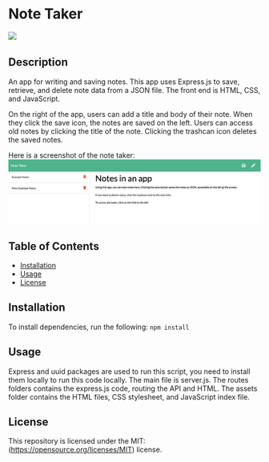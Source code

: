 # Note Taker
![](https://img.shields.io/badge/License-MIT-yellow.svg)

## Description
An app for writing and saving notes. This app uses Express.js to save, retrieve, and delete note data from a JSON file. The front end is HTML, CSS, and JavaScript.

On the right of the app, users can add a title and body of their note. When they click the save icon, the notes are saved on the left. Users can access old notes by clicking the title of the note. Clicking the trashcan icon deletes the saved notes. 

Here is a screenshot of the note taker: 
<img src="images/screenshot.jpg" alt="screenshot of notetake app example">

## Table of Contents
* [Installation](#installation)
* [Usage](#usage)
* [License](#license)


## Installation
To install dependencies, run the following:
`
npm install
`

## Usage
Express and uuid packages are used to run this script, you need to install them locally to run this code locally. The main file is server.js. The routes folders contains the express.js code, routing the API and HTML. The assets folder contains the HTML files, CSS stylesheet, and JavaScript index file.

## License
This repository is licensed under the MIT: (https://opensource.org/licenses/MIT) license.


